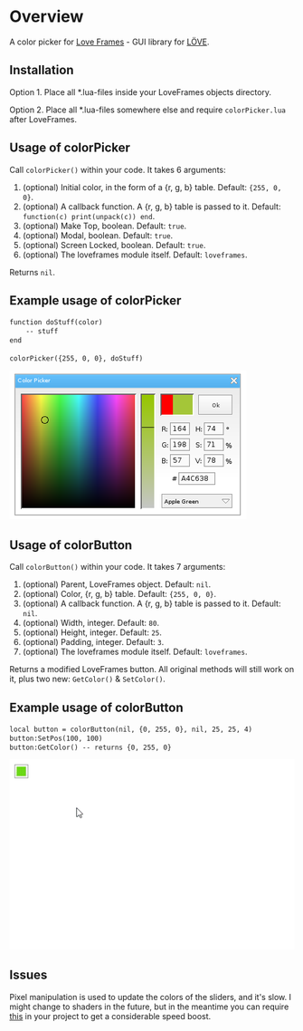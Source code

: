 # Overview
A color picker for [Love Frames](https://github.com/NikolaiResokav/LoveFrames) - GUI library for [LÖVE](http://www.love2d.org).

## Installation
Option 1. Place all *.lua-files inside your LoveFrames objects directory.

Option 2. Place all *.lua-files somewhere else and require ``colorPicker.lua`` after LoveFrames.

## Usage of colorPicker
Call ``colorPicker()`` within your code. It takes 6 arguments:

1. (optional) Initial color, in the form of a {r, g, b} table. Default: ``{255, 0, 0}``.
2. (optional) A callback function. A {r, g, b} table is passed to it. Default: ``function(c) print(unpack(c)) end``.
3. (optional) Make Top, boolean. Default: ``true``.
4. (optional) Modal, boolean. Default: ``true``.
5. (optional) Screen Locked, boolean. Default: ``true``.
6. (optional) The loveframes module itself. Default: ``loveframes``.

Returns ``nil``.

## Example usage of colorPicker
	function doStuff(color)
		-- stuff
	end

	colorPicker({255, 0, 0}, doStuff)

![Screenshot](colorPicker.png)


## Usage of colorButton
Call ``colorButton()`` within your code. It takes 7 arguments:

1. (optional) Parent, LoveFrames object. Default: ``nil``.
2. (optional) Color, {r, g, b} table. Default: ``{255, 0, 0}``.
3. (optional) A callback function. A {r, g, b} table is passed to it. Default: ``nil``.
4. (optional) Width, integer. Default: ``80``.
5. (optional) Height, integer. Default: ``25``.
6. (optional) Padding, integer. Default: ``3``.
7. (optional) The loveframes module itself. Default: ``loveframes``.

Returns a modified LoveFrames button. All original methods will still work on it, plus two new: ``GetColor()`` & ``SetColor()``.

## Example usage of colorButton
	local button = colorButton(nil, {0, 255, 0}, nil, 25, 25, 4)
	button:SetPos(100, 100)
	button:GetColor() -- returns {0, 255, 0}

![Screenshot](colorButton.gif)


## Issues
Pixel manipulation is used to update the colors of the sliders, and it's slow. I might change to shaders in the future, but in the meantime you can require [this](https://github.com/slime73/love-snippets/blob/master/ImageData-FFI/imagedata-ffi.lua) in your project to get a considerable speed boost.
